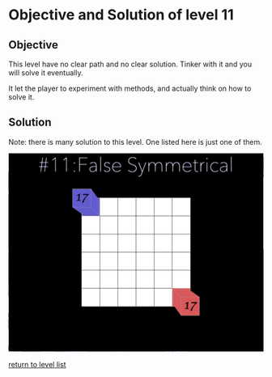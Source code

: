 # Objective and Solution of level 11

## Objective

This level have no clear path and no clear solution. Tinker with it and you will solve it eventually. 

It let the player to experiment with methods, and actually think on how to solve it. 

## Solution

Note: there is many solution to this level. One listed here is just one of them.

![solution](Gif/011.gif)

[return to level list](/README.md#level-details/)
